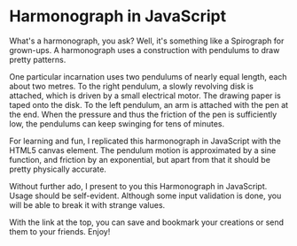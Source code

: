 # Harmonograph in JavaScript

What's a harmonograph, you ask? Well, it's something like a Spirograph for
grown-ups. A harmonograph uses a construction with pendulums to draw pretty
patterns.

One particular incarnation uses two pendulums of nearly equal length, each
about two metres. To the right pendulum, a slowly revolving disk is attached,
which is driven by a small electrical motor. The drawing paper is taped onto
the disk. To the left pendulum, an arm is attached with the pen at the end.
When the pressure and thus the friction of the pen is sufficiently low, the
pendulums can keep swinging for tens of minutes.

For learning and fun, I replicated this harmonograph in JavaScript with the
HTML5 canvas element. The pendulum motion is approximated by a sine function,
and friction by an exponential, but apart from that it should be pretty
physically accurate.

Without further ado, I present to you this Harmonograph in JavaScript. Usage
should be self-evident. Although some input validation is done, you will be
able to break it with strange values.

With the link at the top, you can save and bookmark your creations or send them
to your friends. Enjoy!
